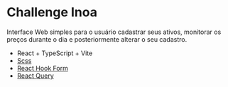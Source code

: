 # Challenge Inoa

Interface Web simples para o usuário cadastrar seus ativos, monitorar os preços durante o dia e posteriormente alterar o seu cadastro.

-   React + TypeScript + Vite
-   [Scss](https://sass-lang.com/)
-   [React Hook Form](https://www.react-hook-form.com/)
-   [React Query](https://tanstack.com/query/latest)
